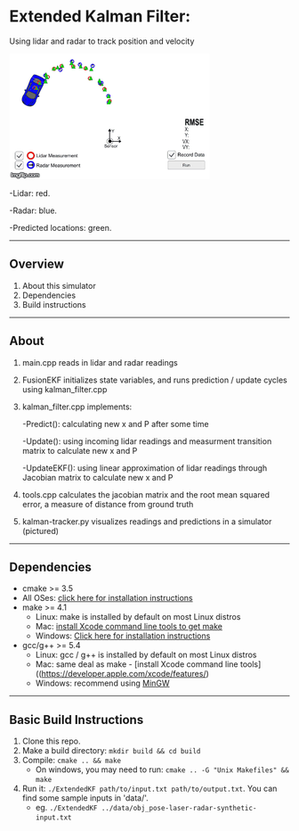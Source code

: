 # Extended Kalman Filter: 
Using lidar and radar to track position and velocity

![alt tag](./vid.gif)

-Lidar: red.

-Radar: blue.

-Predicted locations: green.


---
## Overview
1. About this simulator
1. Dependencies
1. Build instructions

---
## About
1. main.cpp reads in lidar and radar readings
1. FusionEKF initializes state variables, and runs prediction / update cycles using kalman_filter.cpp
1. kalman_filter.cpp implements:

    -Predict(): calculating new x and P after some time

    -Update(): using incoming lidar readings and measurment transition matrix to calculate new x and P

    -UpdateEKF(): using linear approximation of lidar readings through Jacobian matrix to calculate new x and P
1. tools.cpp calculates the jacobian matrix and the root mean squared error, a measure of distance from ground truth 
1. kalman-tracker.py visualizes readings and predictions in a simulator (pictured)

---
## Dependencies

* cmake >= 3.5
 * All OSes: [click here for installation instructions](https://cmake.org/install/)
* make >= 4.1
  * Linux: make is installed by default on most Linux distros
  * Mac: [install Xcode command line tools to get make](https://developer.apple.com/xcode/features/)
  * Windows: [Click here for installation instructions](http://gnuwin32.sourceforge.net/packages/make.htm)
* gcc/g++ >= 5.4
  * Linux: gcc / g++ is installed by default on most Linux distros
  * Mac: same deal as make - [install Xcode command line tools]((https://developer.apple.com/xcode/features/)
  * Windows: recommend using [MinGW](http://www.mingw.org/)

---
## Basic Build Instructions

1. Clone this repo.
2. Make a build directory: `mkdir build && cd build`
3. Compile: `cmake .. && make` 
   * On windows, you may need to run: `cmake .. -G "Unix Makefiles" && make`
4. Run it: `./ExtendedKF path/to/input.txt path/to/output.txt`. You can find
   some sample inputs in 'data/'.
    - eg. `./ExtendedKF ../data/obj_pose-laser-radar-synthetic-input.txt`